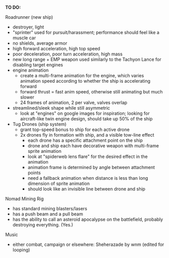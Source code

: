 **TO DO:**

Roadrunner (new ship)
  * destroyer, light
  * "sprinter" used for pursuit/harassment; performance should feel like a muscle car
  * no shields, average armor
  * high forward acceleration, high top speed
  * poor deceleration, poor turn acceleration, high mass
  * new long range + EMP weapon used similarly to the Tachyon Lance for disabling target engines
  * engine animation
    * create a multi-frame animation for the engine, which varies animation speed according to whether the ship is accelerating forward
    * forward thrust = fast anim speed, otherwise still animating but much slower
    * 24 frames of animation, 2 per valve, valves overlap
  * streamlined/sleek shape while still asymmetric
    * look at "engines" on google images for inspiration; looking for aircraft-like twin engine design, should take up 50% of the ship
  * Tug Drones (ship system)
    * grant top-speed bonus to ship for each active drone
    * 2x drones fly in formation with ship, and a visible tow-line effect
      * each drone has a specific attachment point on the ship
      * drone and ship each have decorative weapon with multi-frame sprite animation
      * look at "spiderweb lens flare" for the desired effect in the animation
      * animation frame is determined by angle between attachment points
      * need a fallback animation when distance is less than long dimension of sprite animation
      * should look like an invisible line between drone and ship

Nomad Mining Rig
  * has standard mining blasters/lasers
  * has a push beam and a pull beam
  * has the ability to call an asteroid apocalypse on the battlefield, probably destroying everything. (Yes.)

Music
  * either combat, campaign or elsewhere: Sheherazade by wnm (edited for looping)
